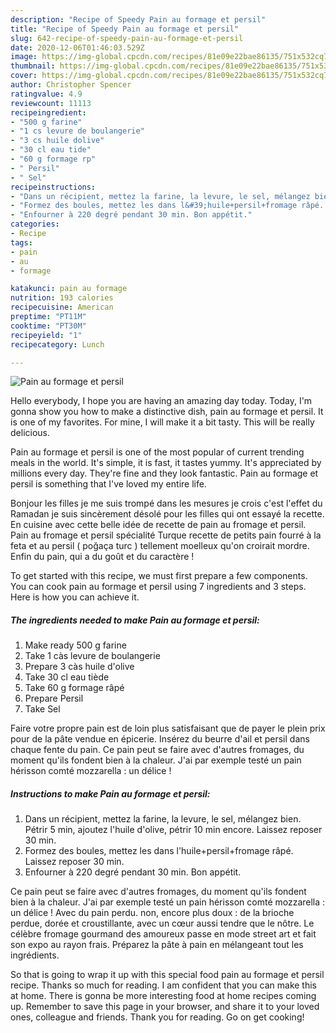 ```yaml
---
description: "Recipe of Speedy Pain au formage et persil"
title: "Recipe of Speedy Pain au formage et persil"
slug: 642-recipe-of-speedy-pain-au-formage-et-persil
date: 2020-12-06T01:46:03.529Z
image: https://img-global.cpcdn.com/recipes/81e09e22bae86135/751x532cq70/pain-au-formage-et-persil-photo-principale-de-la-recette.jpg
thumbnail: https://img-global.cpcdn.com/recipes/81e09e22bae86135/751x532cq70/pain-au-formage-et-persil-photo-principale-de-la-recette.jpg
cover: https://img-global.cpcdn.com/recipes/81e09e22bae86135/751x532cq70/pain-au-formage-et-persil-photo-principale-de-la-recette.jpg
author: Christopher Spencer
ratingvalue: 4.9
reviewcount: 11113
recipeingredient:
- "500 g farine"
- "1 cs levure de boulangerie"
- "3 cs huile dolive"
- "30 cl eau tide"
- "60 g formage rp"
- " Persil"
- " Sel"
recipeinstructions:
- "Dans un récipient, mettez la farine, la levure, le sel, mélangez bien. Pétrir 5 min, ajoutez l&#39;huile d&#39;olive, pétrir 10 min encore. Laissez reposer 30 min."
- "Formez des boules, mettez les dans l&#39;huile+persil+fromage râpé. Laissez reposer 30 min."
- "Enfourner à 220 degré pendant 30 min. Bon appétit."
categories:
- Recipe
tags:
- pain
- au
- formage

katakunci: pain au formage 
nutrition: 193 calories
recipecuisine: American
preptime: "PT11M"
cooktime: "PT30M"
recipeyield: "1"
recipecategory: Lunch

---
```



![Pain au formage et persil](https://img-global.cpcdn.com/recipes/81e09e22bae86135/751x532cq70/pain-au-formage-et-persil-photo-principale-de-la-recette.jpg)

Hello everybody, I hope you are having an amazing day today. Today, I'm gonna show you how to make a distinctive dish, pain au formage et persil. It is one of my favorites. For mine, I will make it a bit tasty. This will be really delicious.

Pain au formage et persil is one of the most popular of current trending meals in the world. It's simple, it is fast, it tastes yummy. It's appreciated by millions every day. They're fine and they look fantastic. Pain au formage et persil is something that I've loved my entire life.

Bonjour les filles je me suis trompé dans les mesures je crois c&#39;est l&#39;effet du Ramadan je suis sincèrement désolé pour les filles qui ont essayé la recette. En cuisine avec cette belle idée de recette de pain au fromage et persil. Pain au fromage et persil spécialité Turque recette de petits pain fourré à la feta et au persil ( poğaça turc ) tellement moelleux qu&#39;on croirait mordre. Enfin du pain, qui a du goût et du caractère !


To get started with this recipe, we must first prepare a few components. You can cook pain au formage et persil using 7 ingredients and 3 steps. Here is how you can achieve it.

<!--inarticleads1-->

##### The ingredients needed to make Pain au formage et persil:

1. Make ready 500 g farine
1. Take 1 càs levure de boulangerie
1. Prepare 3 càs huile d&#39;olive
1. Take 30 cl eau tiède
1. Take 60 g formage râpé
1. Prepare  Persil
1. Take  Sel


Faire votre propre pain est de loin plus satisfaisant que de payer le plein prix pour de la pâte vendue en épicerie. Insérez du beurre d&#39;ail et persil dans chaque fente du pain. Ce pain peut se faire avec d&#39;autres fromages, du moment qu&#39;ils fondent bien à la chaleur. J&#39;ai par exemple testé un pain hérisson comté mozzarella : un délice ! 

<!--inarticleads2-->

##### Instructions to make Pain au formage et persil:

1. Dans un récipient, mettez la farine, la levure, le sel, mélangez bien. Pétrir 5 min, ajoutez l&#39;huile d&#39;olive, pétrir 10 min encore. Laissez reposer 30 min.
1. Formez des boules, mettez les dans l&#39;huile+persil+fromage râpé. Laissez reposer 30 min.
1. Enfourner à 220 degré pendant 30 min. Bon appétit.


Ce pain peut se faire avec d&#39;autres fromages, du moment qu&#39;ils fondent bien à la chaleur. J&#39;ai par exemple testé un pain hérisson comté mozzarella : un délice ! Avec du pain perdu. non, encore plus doux : de la brioche perdue, dorée et croustillante, avec un cœur aussi tendre que le nôtre. Le célèbre fromage gourmand des amoureux passe en mode street art et fait son expo au rayon frais. Préparez la pâte à pain en mélangeant tout les ingrédients. 

So that is going to wrap it up with this special food pain au formage et persil recipe. Thanks so much for reading. I am confident that you can make this at home. There is gonna be more interesting food at home recipes coming up. Remember to save this page in your browser, and share it to your loved ones, colleague and friends. Thank you for reading. Go on get cooking!
